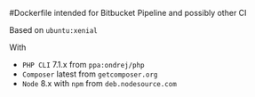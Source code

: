 #Dockerfile intended for Bitbucket Pipeline and possibly other CI

Based on `ubuntu:xenial`

With
- `PHP CLI` 7.1.x from `ppa:ondrej/php`
- `Composer` latest from `getcomposer.org`
- `Node` 8.x with `npm` from `deb.nodesource.com`
